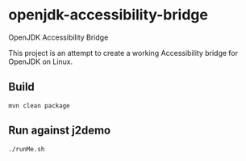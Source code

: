 # openjdk-accessibility-bridge
OpenJDK Accessibility Bridge

This project is an attempt to create a working Accessibility bridge for OpenJDK on Linux.

## Build

```
mvn clean package
```

## Run against j2demo

```
./runMe.sh
```